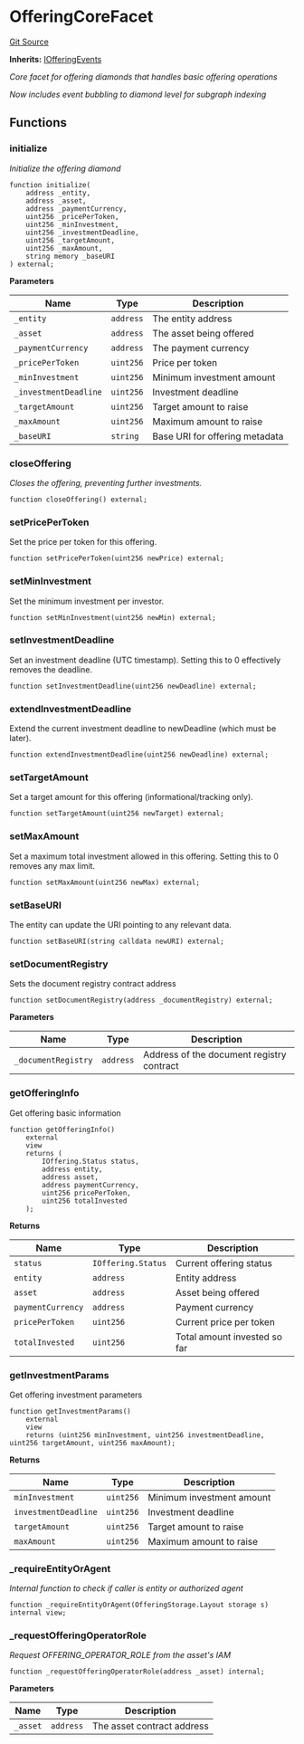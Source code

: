 # OfferingCoreFacet
[Git Source](https://github.com/capsign/protocol/blob/dfa6820124c5610a6bfa06329447dbae7c24bc0a/src/Offerings/offering/facets/OfferingCoreFacet.sol)

**Inherits:**
[IOfferingEvents](/src/Offerings/offering/interfaces/IOfferingEvents.sol/interface.IOfferingEvents.md)

*Core facet for offering diamonds that handles basic offering operations*

*Now includes event bubbling to diamond level for subgraph indexing*


## Functions
### initialize

*Initialize the offering diamond*


```solidity
function initialize(
    address _entity,
    address _asset,
    address _paymentCurrency,
    uint256 _pricePerToken,
    uint256 _minInvestment,
    uint256 _investmentDeadline,
    uint256 _targetAmount,
    uint256 _maxAmount,
    string memory _baseURI
) external;
```
**Parameters**

|Name|Type|Description|
|----|----|-----------|
|`_entity`|`address`|The entity address|
|`_asset`|`address`|The asset being offered|
|`_paymentCurrency`|`address`|The payment currency|
|`_pricePerToken`|`uint256`|Price per token|
|`_minInvestment`|`uint256`|Minimum investment amount|
|`_investmentDeadline`|`uint256`|Investment deadline|
|`_targetAmount`|`uint256`|Target amount to raise|
|`_maxAmount`|`uint256`|Maximum amount to raise|
|`_baseURI`|`string`|Base URI for offering metadata|


### closeOffering

*Closes the offering, preventing further investments.*


```solidity
function closeOffering() external;
```

### setPricePerToken

Set the price per token for this offering.


```solidity
function setPricePerToken(uint256 newPrice) external;
```

### setMinInvestment

Set the minimum investment per investor.


```solidity
function setMinInvestment(uint256 newMin) external;
```

### setInvestmentDeadline

Set an investment deadline (UTC timestamp).
Setting this to 0 effectively removes the deadline.


```solidity
function setInvestmentDeadline(uint256 newDeadline) external;
```

### extendInvestmentDeadline

Extend the current investment deadline to newDeadline (which must be later).


```solidity
function extendInvestmentDeadline(uint256 newDeadline) external;
```

### setTargetAmount

Set a target amount for this offering (informational/tracking only).


```solidity
function setTargetAmount(uint256 newTarget) external;
```

### setMaxAmount

Set a maximum total investment allowed in this offering.
Setting this to 0 removes any max limit.


```solidity
function setMaxAmount(uint256 newMax) external;
```

### setBaseURI

The entity can update the URI pointing to any relevant data.


```solidity
function setBaseURI(string calldata newURI) external;
```

### setDocumentRegistry

Sets the document registry contract address


```solidity
function setDocumentRegistry(address _documentRegistry) external;
```
**Parameters**

|Name|Type|Description|
|----|----|-----------|
|`_documentRegistry`|`address`|Address of the document registry contract|


### getOfferingInfo

Get offering basic information


```solidity
function getOfferingInfo()
    external
    view
    returns (
        IOffering.Status status,
        address entity,
        address asset,
        address paymentCurrency,
        uint256 pricePerToken,
        uint256 totalInvested
    );
```
**Returns**

|Name|Type|Description|
|----|----|-----------|
|`status`|`IOffering.Status`|Current offering status|
|`entity`|`address`|Entity address|
|`asset`|`address`|Asset being offered|
|`paymentCurrency`|`address`|Payment currency|
|`pricePerToken`|`uint256`|Current price per token|
|`totalInvested`|`uint256`|Total amount invested so far|


### getInvestmentParams

Get offering investment parameters


```solidity
function getInvestmentParams()
    external
    view
    returns (uint256 minInvestment, uint256 investmentDeadline, uint256 targetAmount, uint256 maxAmount);
```
**Returns**

|Name|Type|Description|
|----|----|-----------|
|`minInvestment`|`uint256`|Minimum investment amount|
|`investmentDeadline`|`uint256`|Investment deadline|
|`targetAmount`|`uint256`|Target amount to raise|
|`maxAmount`|`uint256`|Maximum amount to raise|


### _requireEntityOrAgent

*Internal function to check if caller is entity or authorized agent*


```solidity
function _requireEntityOrAgent(OfferingStorage.Layout storage s) internal view;
```

### _requestOfferingOperatorRole

*Request OFFERING_OPERATOR_ROLE from the asset's IAM*


```solidity
function _requestOfferingOperatorRole(address _asset) internal;
```
**Parameters**

|Name|Type|Description|
|----|----|-----------|
|`_asset`|`address`|The asset contract address|


